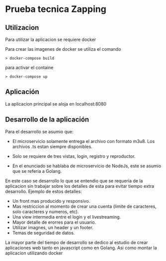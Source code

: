# Prueba tecnica Zapping

## Utilizacion

Para utilizar la aplicacion se requiere docker 

Para crear las imagenes de docker se utiliza el comando
```
> docker-compose build
```
para activar el containe
```
> docker-compose up
```

## Aplicación

La aplicacion principal se aloja en localhost:8080

## Desarrollo de la aplicación

Para el desarrollo se asumio que:

- El microservicio solamente entrega el archivo con formato m3u8. Los archivos .ts estan siempre disponibles.

- Solo se requiere de tres vistas, login, registro y reproductor.

- En el enunciado se hablaba de microservicio de NodeJs, este se asumio que se referia a Golang.


En este caso se desarrollo lo que se entendio que se requeria de la aplicacion sin trabajar sobre los detalles de esta para evitar tiempo extra desarrollo. Ejemplo de estos detalles:

- Un front mas producido y responsivo.
- Mas restriccion al momento de crear una cuenta (limite de caracteres, solo caracteres y numeros, etc).
- Una view intermedia entre el login y el livestreaming.
- Mayor detalle de erorres para el usuario.
- Utilizar imagnes, un header y un footer.
- Temas de seguridad de datos.

La mayor parte del tiempo de desarrollo se dedico al estudio de crear aplicaciones web tanto en javascript como en Golang. Asi como montar la aplicacion utilizando docker

